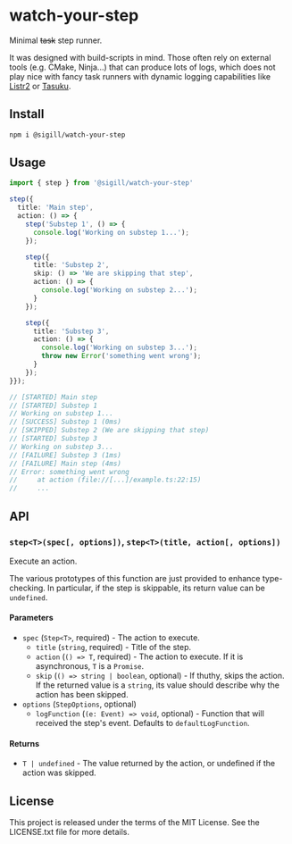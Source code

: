 # watch-your-step

Minimal ~~task~~ step runner.

It was designed with build-scripts in mind.
Those often rely on external tools (e.g. CMake, Ninja...) that can produce lots of logs, which does not play nice with fancy task runners with dynamic logging capabilities like [Listr2](https://github.com/cenk1cenk2/listr2) or [Tasuku](https://github.com/privatenumber/tasuku).

## Install

```sh
npm i @sigill/watch-your-step
```

## Usage

```ts
import { step } from '@sigill/watch-your-step'

step({
  title: 'Main step',
  action: () => {
    step('Substep 1', () => {
      console.log('Working on substep 1...');
    });

    step({
      title: 'Substep 2',
      skip: () => 'We are skipping that step',
      action: () => {
        console.log('Working on substep 2...');
      }
    });

    step({
      title: 'Substep 3',
      action: () => {
        console.log('Working on substep 3...');
        throw new Error('something went wrong');
      }
    });
}});

// [STARTED] Main step
// [STARTED] Substep 1
// Working on substep 1...
// [SUCCESS] Substep 1 (0ms)
// [SKIPPED] Substep 2 (We are skipping that step)
// [STARTED] Substep 3
// Working on substep 3...
// [FAILURE] Substep 3 (1ms)
// [FAILURE] Main step (4ms)
// Error: something went wrong
//     at action (file://[...]/example.ts:22:15)
//     ...
```

## API

### `step<T>(spec[, options])`, `step<T>(title, action[, options])`

Execute an action.

The various prototypes of this function are just provided to enhance type-checking.
In particular, if the step is skippable, its return value can be `undefined`.

#### Parameters

- `spec` (`Step<T>`, required) - The action to execute.
  - `title` (`string`, required) - Title of the step.
  - `action` (`() => T`, required) - The action to execute.
    If it is asynchronous, `T` is a `Promise`.
  - `skip` (`() => string | boolean`, optional) - If thuthy, skips the action.
    If the returned value is a `string`, its value should describe why the action has been skipped.
- `options` (`StepOptions`, optional)
  - `logFunction` (`(e: Event) => void`, optional) - Function that will received the step's event. Defaults to `defaultLogFunction`.

#### Returns

- `T | undefined` - The value returned by the action, or undefined if the action was skipped.

## License

This project is released under the terms of the MIT License. See the LICENSE.txt file for more details.
